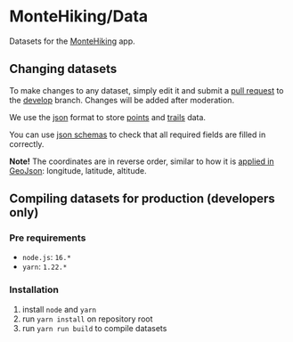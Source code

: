 # MonteHiking/Data

Datasets for the [MonteHiking](https://montehiking.com/) app.

## Changing datasets

To make changes to any dataset, simply edit it and submit a [pull request](https://docs.github.com/en/pull-requests/collaborating-with-pull-requests/proposing-changes-to-your-work-with-pull-requests/about-pull-requests) to the [develop](https://github.com/montehiking/data/tree/develop) branch. Changes will be added after moderation.

We use the [json](https://en.wikipedia.org/wiki/JSON) format to store [points](/docs/points/) and [trails](/docs/trails/) data.

You can use [json schemas](/docs/schemas/) to check that all required fields are filled in correctly.

**Note!** The coordinates are in reverse order, similar to how it is [applied in GeoJson](https://datatracker.ietf.org/doc/html/rfc7946#section-4): longitude, latitude, altitude.

## Compiling datasets for production (developers only)

### Pre requirements

- `node.js`: `16.*`
- `yarn`: `1.22.*`

### Installation

1. install `node` and `yarn`
2. run `yarn install` on repository root
3. run `yarn run build` to compile datasets
